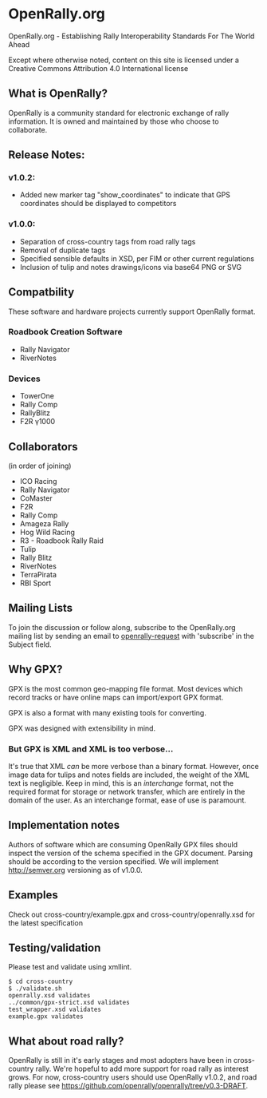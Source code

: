 # OpenRally.org
OpenRally.org - Establishing Rally Interoperability Standards For The World Ahead

Except where otherwise noted, content on this site is licensed under a Creative Commons Attribution 4.0 International license

## What is OpenRally?
OpenRally is a community standard for electronic exchange of rally information. It is owned and maintained by those who choose to collaborate.

## Release Notes:

### v1.0.2:
* Added new marker tag "show_coordinates" to indicate that GPS coordinates should be displayed to competitors

### v1.0.0:
* Separation of cross-country tags from road rally tags
* Removal of duplicate tags
* Specified sensible defaults in XSD, per FIM or other current regulations
* Inclusion of tulip and notes drawings/icons via base64 PNG or SVG

## Compatbility
These software and hardware projects currently support OpenRally format.

### Roadbook Creation Software
* Rally Navigator
* RiverNotes

### Devices
* TowerOne
* Rally Comp
* RallyBlitz
* F2R γ1000

## Collaborators
(in order of joining)
* ICO Racing
* Rally Navigator
* CoMaster
* F2R
* Rally Comp
* Amageza Rally
* Hog Wild Racing
* R3 - Roadbook Rally Raid
* Tulip
* Rally Blitz
* RiverNotes
* TerraPirata
* RBI Sport

## Mailing Lists
To join the discussion or follow along, subscribe to the OpenRally.org mailing list by sending an email to [openrally-request](mailto:openrally-request@freelists.org?subject=subscribe) with 'subscribe' in the Subject field.

## Why GPX?
GPX is the most common geo-mapping file format. Most devices which record tracks or have online maps can import/export GPX format.

GPX is also a format with many existing tools for converting.

GPX was designed with extensibility in mind.

### But GPX is XML and XML is too verbose...
It's true that XML *can* be more verbose than a binary format. However, once image data for tulips and notes fields are included, the weight of the XML text is negligible. Keep in mind, this is an *interchange* format, not the required format for storage or network transfer, which are entirely in the domain of the user. As an interchange format, ease of use is paramount.

## Implementation notes
Authors of software which are consuming OpenRally GPX files should inspect the version of the schema specified in the GPX document. Parsing should be according to the version specified. We will implement http://semver.org versioning as of v1.0.0.

## Examples
Check out cross-country/example.gpx and cross-country/openrally.xsd for the latest specification

## Testing/validation
Please test and validate using xmllint.

```
$ cd cross-country
$ ./validate.sh
openrally.xsd validates
../common/gpx-strict.xsd validates
test_wrapper.xsd validates
example.gpx validates
```

## What about road rally?
OpenRally is still in it's early stages and most adopters have been in cross-country rally. We're hopeful to add more support for road rally as interest grows. For now, cross-country users should use OpenRally v1.0.2, and road rally please see https://github.com/openrally/openrally/tree/v0.3-DRAFT. 
